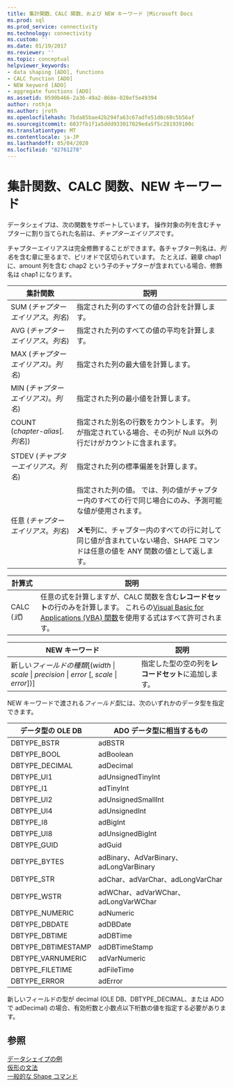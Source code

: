 ```yaml
---
title: 集計関数、CALC 関数、および NEW キーワード |Microsoft Docs
ms.prod: sql
ms.prod_service: connectivity
ms.technology: connectivity
ms.custom: ''
ms.date: 01/19/2017
ms.reviewer: ''
ms.topic: conceptual
helpviewer_keywords:
- data shaping [ADO], functions
- CALC function [ADO]
- NEW keyword [ADO]
- aggregate functions [ADO]
ms.assetid: 0590b466-2a36-49a2-868e-028ef5e49394
author: rothja
ms.author: jroth
ms.openlocfilehash: 7bda85bae42b294fa63c67adfe51d8c60c5b56af
ms.sourcegitcommit: 6037fb1f1a5ddd933017029eda5f5c281939100c
ms.translationtype: MT
ms.contentlocale: ja-JP
ms.lasthandoff: 05/04/2020
ms.locfileid: "82761278"
---
```

# <a name="aggregate-functions-the-calc-function-and-the-new-keyword"></a>集計関数、CALC 関数、NEW キーワード
データシェイプは、次の関数をサポートしています。 操作対象の列を含むチャプターに割り当てられた名前は、*チャプターエイリアス*です。  
  
 チャプターエイリアスは完全修飾することができます。各チャプター列名は、*列名*を含む章に至るまで、ピリオドで区切られています。 たとえば、親章 chap1 に、amount 列を含む chap2 という子のチャプターが含まれている場合、修飾名は chap1 になります。  
  
|集計関数|説明|  
|-------------------------|-----------------|  
|SUM (*チャプターエイリアス*。*列名*)|指定された列のすべての値の合計を計算します。|  
|AVG (*チャプターエイリアス*。*列名*)|指定された列のすべての値の平均を計算します。|  
|MAX (*チャプターエイリアス)*。*列名*)|指定された列の最大値を計算します。|  
|MIN (*チャプターエイリアス)*。*列名*)|指定された列の最小値を計算します。|  
|COUNT (*chapter-alias*[.*列名*])|指定された別名の行数をカウントします。 列が指定されている場合、その列が Null 以外の行だけがカウントに含まれます。|  
|STDEV (*チャプターエイリアス*。*列名*)|指定された列の標準偏差を計算します。|  
|任意 (*チャプターエイリアス*。*列名*)|指定された列の値。 では、列の値がチャプター内のすべての行で同じ場合にのみ、予測可能な値が使用されます。<br /><br /> **メモ**列に、チャプター内のすべての行に対して同じ値が含まれていない場合、SHAPE コマンドは任意の値を ANY 関数の値として返します。|  
  
|計算式|説明|  
|---------------------------|-----------------|  
|CALC (*式*)|任意の式を計算しますが、CALC 関数を含む**レコードセット**の行のみを計算します。 これらの[Visual Basic for Applications (VBA) 関数](../../../ado/guide/data/visual-basic-for-applications-functions.md)を使用する式はすべて許可されます。|  
  
|NEW キーワード|説明|  
|-----------------|-----------------|  
|新しい*フィールドの種類*[(*width* &#124; *scale* &#124; *precision* &#124; *error* [, *scale* &#124; *error*])]|指定した型の空の列を**レコードセット**に追加します。|  
  
 NEW キーワードで渡される*フィールド型*には、次のいずれかのデータ型を指定できます。  
  
|データ型の OLE DB|ADO データ型に相当するもの|  
|-----------------------|-----------------------------------|  
|DBTYPE_BSTR|adBSTR|  
|DBTYPE_BOOL|adBoolean|  
|DBTYPE_DECIMAL|adDecimal|  
|DBTYPE_UI1|adUnsignedTinyInt|  
|DBTYPE_I1|adTinyInt|  
|DBTYPE_UI2|adUnsignedSmallInt|  
|DBTYPE_UI4|adUnsignedInt|  
|DBTYPE_I8|adBigInt|  
|DBTYPE_UI8|adUnsignedBigInt|  
|DBTYPE_GUID|adGuid|  
|DBTYPE_BYTES|adBinary、AdVarBinary、adLongVarBinary|  
|DBTYPE_STR|adChar、adVarChar、adLongVarChar|  
|DBTYPE_WSTR|adWChar、adVarWChar、adLongVarWChar|  
|DBTYPE_NUMERIC|adNumeric|  
|DBTYPE_DBDATE|adDBDate|  
|DBTYPE_DBTIME|adDBTime|  
|DBTYPE_DBTIMESTAMP|adDBTimeStamp|  
|DBTYPE_VARNUMERIC|adVarNumeric|  
|DBTYPE_FILETIME|adFileTime|  
|DBTYPE_ERROR|adError|  
  
 新しいフィールドの型が decimal (OLE DB、DBTYPE_DECIMAL、または ADO で adDecimal) の場合、有効桁数と小数点以下桁数の値を指定する必要があります。  
  
## <a name="see-also"></a>参照  
 [データシェイプの例](../../../ado/guide/data/data-shaping-example.md)   
 [仮形の文法](../../../ado/guide/data/formal-shape-grammar.md)   
 [一般的な Shape コマンド](../../../ado/guide/data/shape-commands-in-general.md)
